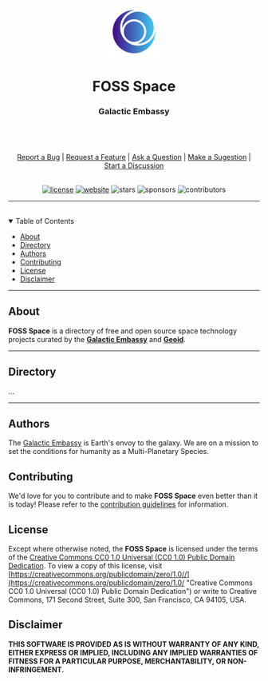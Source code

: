 <header>
<p align="center">
    <img src=".github/images/galactic_embassy_logo_light.png" width="20%" height="20%" alt="Galactic Embassy Logo">
</p>
<h1 align='center' style='border-bottom: none;'>FOSS Space</h1>
<h3 align='center'>Galactic Embassy</h3>
</header>
<br/>
<div align="center">
  <a href="https://github.com/galactic-embassy/foss-space/issues/new?assignees=&labels=Needs%3A+Triage+%3Amag%3A%2Ctype%3Abug-suspected&template=bug_report.yml">Report a Bug</a>
  |
  <a href="https://github.com/galactic-embassy/foss-space/issues/new?assignees=&labels=Needs%3A+Triage+%3Amag%3A%2Ctype%3Afeature-request%2CHelp+wanted+%F0%9F%AA%A7&template=feature_request.yml">Request a Feature</a>
  |
  <a href="https://github.com/galactic-embassy/foss-space/issues/new?assignees=&labels=Needs%3A+Triage+%3Amag%3A%2Ctype%3Aquestion&template=question.yml">Ask a Question</a>
  |
  <a href="https://github.com/galactic-embassy/foss-space/issues/new?assignees=&labels=Needs%3A+Triage+%3Amag%3A%2Ctype%3Aenhancement&template=suggestion.yml">Make a Sugestion</a>
  |
  <a href="https://github.com/galactic-embassy/foss-space/discussions">Start a Discussion</a>
</div>
<br/>
<div align="center">

  [![license](https://img.shields.io/github/license/galactic-embassy/foss-space?color=green&label=license&style=flat)](LICENSE.md)
  [![website](https://img.shields.io/website?color=blue&down_color=red&down_message=offline&label=website&style=flat&up_color=green&up_message=online&url=https%3A%2F%2Fwww.geoid.org)](https://www.geoid.org)
  ![stars](https://img.shields.io/github/stars/galactic-embassy/foss-space?color=blue&label=stars&style=flat)
  ![sponsors](https://img.shields.io/github/sponsors/starling-cloud?color=blue&label=sponsors&style=flat)
  ![contributors](https://img.shields.io/github/contributors/galactic-embassy/foss-space?color=blue&label=contributors&style=flat)

</div>


---


<br/>
<details open="open">
<summary>Table of Contents</summary>

- [About](#about)
- [Directory](#directory)
- [Authors](#authors)
- [Contributing](#contributing)
- [License](#license)
- [Disclaimer](#disclaimer)

</details>

---


## About

**FOSS Space** is a directory of free and open source space technology projects curated by the **[Galactic Embassy](https://www.galacticembassy.com/ "Galactic Embassy website")** and **[Geoid](https://www.geoid.org "Geoid website")**.


---

## Directory

...


---


## Authors

The [Galactic Embassy](https://www.galacticembassy.com/) is Earth's envoy to the galaxy. We are on a mission to set the conditions for humanity as a Multi-Planetary Species.


## Contributing

We'd love for you to contribute and to make **FOSS Space** even better than it is today!
Please refer to the [contribution guidelines](.github/CONTRIBUTING.md) for information.


## License

Except where otherwise noted, the **FOSS Space** is licensed under the terms of the [Creative Commons CC0 1.0 Universal (CC0 1.0) Public Domain Dedication](https://creativecommons.org/publicdomain/zero/1.0/ "Creative Commons CC0 1.0 Universal (CC0 1.0) Public Domain Dedication"). To view a copy of this license, visit [https://creativecommons.org/publicdomain/zero/1.0//](https://creativecommons.org/publicdomain/zero/1.0/ "Creative Commons CC0 1.0 Universal (CC0 1.0) Public Domain Dedication") or write to Creative Commons, 171 Second Street, Suite 300, San Francisco, CA 94105, USA.


## Disclaimer

**THIS SOFTWARE IS PROVIDED AS IS WITHOUT WARRANTY OF ANY KIND, EITHER EXPRESS OR IMPLIED, INCLUDING ANY IMPLIED WARRANTIES OF FITNESS FOR A PARTICULAR PURPOSE, MERCHANTABILITY, OR NON-INFRINGEMENT.**
